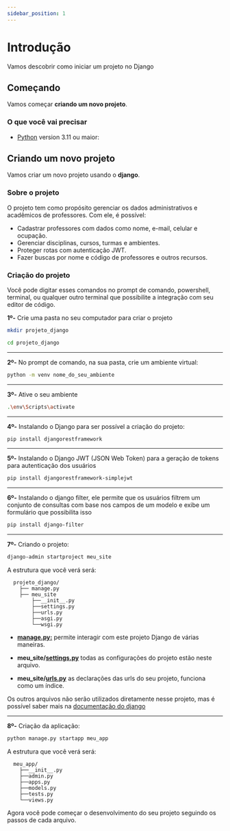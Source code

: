 ```yaml
---
sidebar_position: 1
---
```


# Introdução

Vamos descobrir como iniciar um projeto no Django

## Começando

Vamos começar **criando um novo projeto**.

### O que você vai precisar

- [Python](https://www.python.org/downloads/.) version 3.11 ou maior:

## Criando um novo projeto

Vamos criar um novo projeto usando o **django**.

### Sobre o projeto

O projeto tem como propósito gerenciar os dados administrativos e acadêmicos de professores. Com ele, é possível:

* Cadastrar professores com dados como nome, e-mail, celular e ocupação.
* Gerenciar disciplinas, cursos, turmas e ambientes.
* Proteger rotas com autenticação JWT.
* Fazer buscas por nome e código de professores e outros recursos.

### Criação do projeto

Você pode digitar esses comandos no prompt de comando, powershell, terminal, ou qualquer outro terminal que possibilite a integração com seu editor de código.

**1º-** Crie uma pasta no seu computador para criar o projeto
```bash
mkdir projeto_django
```
```bash
cd projeto_django
```

***
**2º-** No prompt de comando, na sua pasta, crie um ambiente virtual:
```bash
python -m venv nome_do_seu_ambiente
```

***
**3º-** Ative o seu ambiente
```bash
.\env\Scripts\activate
```

***
**4º-** Instalando o Django para ser possível a criação do projeto:
```bash
pip install djangorestframework
```

***
**5º-** Instalando o Django JWT (JSON Web Token) para a geração de tokens para autenticação dos usuários
```bash
pip install djangorestframework-simplejwt
```

***
**6º-** Instalando o django filter, ele permite que os usuários filtrem um conjunto de consultas com base nos campos de um modelo e exibe um formulário que possibilita isso
```bash
pip install django-filter
```

***
**7º-** Criando o projeto:
```bash
django-admin startproject meu_site
```

A estrutura que você verá será:
```shell
  projeto_django/
    ├── manage.py
    ├── meu_site
        ├──__init__.py
        ├──settings.py
        ├──urls.py
        ├──asgi.py
        └──wsgi.py
```

* **[manage.py:](https://docs.djangoproject.com/en/5.2/ref/django-admin/)** permite interagir com este projeto Django de várias maneiras.

* **meu_site/[settings.py](https://docs.djangoproject.com/en/5.2/topics/settings/)** todas as configurações do projeto estão neste arquivo. 

* **meu_site/[urls.py](https://docs.djangoproject.com/en/5.2/topics/http/urls/)** as declarações das urls do seu projeto, funciona como um índice.

Os outros arquivos não serão utilizados diretamente nesse projeto, mas é possível saber mais na [documentação do django](https://docs.djangoproject.com/en/5.2/intro/tutorial01/)

***
**8º-** Criação da aplicação:
```bash
python manage.py startapp meu_app
```

A estrutura que você verá será:
```shell
  meu_app/
    ├──__init__.py
    ├──admin.py
    ├──apps.py
    ├──models.py
    ├──tests.py
    └──views.py
```

Agora você pode começar o desenvolvimento do seu projeto seguindo os passos de cada arquivo.
